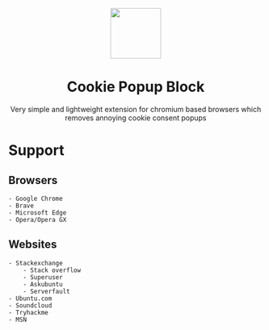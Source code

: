 <p align="center"><image height="100" src="icon/128.png"></p>
<h1 align="center">Cookie Popup Block</h1>
<p align="center">Very simple and lightweight extension for chromium based browsers which removes annoying cookie consent popups</p>

# Support
## Browsers
    - Google Chrome
    - Brave
    - Microsoft Edge
    - Opera/Opera GX
## Websites
    - Stackexchange
        - Stack overflow
        - Superuser
        - Askubuntu
        - Serverfault
    - Ubuntu.com
    - Soundcloud
    - Tryhackme
    - MSN